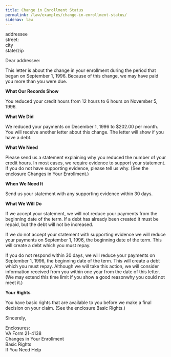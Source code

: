 ```yaml
---
title: Change in Enrollment Status
permalink: /law/examples/change-in-enrollment-status/
sidenav: law
---
```


addressee<br>
street:<br>
city<br>
state/zip

Dear addressee:

This letter is about the change in your enrollment during the period that began on September 1, 1996\. Because of this change, we may have paid you more than you were due.

**What Our Records Show**

You reduced your credit hours from 12 hours to 6 hours on November 5, 1996.

**What We Did**

We reduced your payments on December 1, 1996 to $202.00 per month. You will receive another letter about this change. The letter will show if you have a debt.

**What We Need**

Please send us a statement explaining why you reduced the number of your credit hours. In most cases, we require evidence to support your statement. If you do not have supporting evidence, please tell us why. (See the enclosure Changes in Your Enrollment.)

**When We Need It**

Send us your statement with any supporting evidence within 30 days.

**What We Will Do**

If we accept your statement, we will not reduce your payments from the beginning date of the term. If a debt has already been created it must be repaid, but the debt will not be increased.

If we do not accept your statement with supporting evidence we will reduce your payments on September 1, 1996, the beginning date of the term. This will create a debt which you must repay.

If you do not respond within 30 days, we will reduce your payments on September 1, 1996, the beginning date of the term. This will create a debt which you must repay. Although we will take this action, we will consider information received from you within one year from the date of this letter. (We may extend this time limit if you show a good reasonwhy you could not meet it.)

**Your Rights**

You have basic rights that are available to you before we make a final decision on your claim. (See the enclosure Basic Rights.)

Sincerely,

Enclosures:<br>
VA Form 21-4138<br>
Changes in Your Enrollment<br>
Basic Rights<br>
If You Need Help

